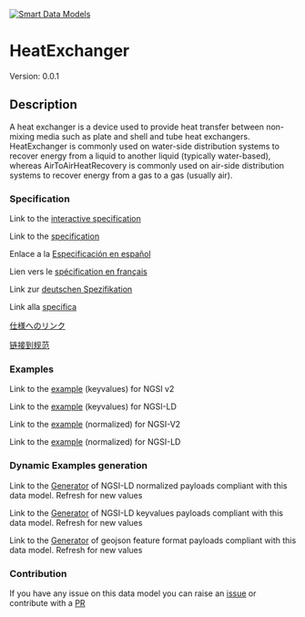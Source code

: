[![Smart Data Models](https://smartdatamodels.org/wp-content/uploads/2022/01/SmartDataModels_logo.png "Logo")](https://smartdatamodels.org)
# HeatExchanger
Version: 0.0.1

## Description 

A heat exchanger is a device used to provide heat transfer between non-mixing media such as plate and shell and tube heat exchangers. HeatExchanger is commonly used on water-side distribution systems to recover energy from a liquid to another liquid (typically water-based), whereas AirToAirHeatRecovery is commonly used on air-side distribution systems to recover energy from a gas to a gas (usually air).
### Specification

Link to the [interactive specification](https://swagger.lab.fiware.org/?url=https://smart-data-models.github.io/dataModel.S4BLDG/HeatExchanger/swagger.yaml)

Link to the [specification](https://github.com/smart-data-models/dataModel.S4BLDG/blob/master/HeatExchanger/doc/spec.md)

Enlace a la [Especificación en español](https://github.com/smart-data-models/dataModel.S4BLDG/blob/master/HeatExchanger/doc/spec_ES.md)

Lien vers le [spécification en français](https://github.com/smart-data-models/dataModel.S4BLDG/blob/master/HeatExchanger/doc/spec_FR.md)

Link zur [deutschen Spezifikation](https://github.com/smart-data-models/dataModel.S4BLDG/blob/master/HeatExchanger/doc/spec_DE.md)

Link alla [specifica](https://github.com/smart-data-models/dataModel.S4BLDG/blob/master/HeatExchanger/doc/spec_IT.md)

[仕様へのリンク](https://github.com/smart-data-models/dataModel.S4BLDG/blob/master/HeatExchanger/doc/spec_JA.md)

[链接到规范](https://github.com/smart-data-models/dataModel.S4BLDG/blob/master/HeatExchanger/doc/spec_ZH.md)
### Examples

Link to the [example](https://smart-data-models.github.io/dataModel.S4BLDG/HeatExchanger/examples/example.json) (keyvalues) for NGSI v2

Link to the [example](https://smart-data-models.github.io/dataModel.S4BLDG/HeatExchanger/examples/example.jsonld) (keyvalues) for NGSI-LD

Link to the [example](https://smart-data-models.github.io/dataModel.S4BLDG/HeatExchanger/examples/example-normalized.json) (normalized) for NGSI-V2

Link to the [example](https://smart-data-models.github.io/dataModel.S4BLDG/HeatExchanger/examples/example-normalized.jsonld) (normalized) for NGSI-LD
### Dynamic Examples generation

Link to the [Generator](https://smartdatamodels.org/extra/ngsi-ld_generator.php?schemaUrl=https://raw.githubusercontent.com/smart-data-models/dataModel.S4BLDG/master/HeatExchanger/schema.json&email=info@smartdatamodels.org) of NGSI-LD normalized payloads compliant with this data model. Refresh for new values

Link to the [Generator](https://smartdatamodels.org/extra/ngsi-ld_generator_keyvalues.php?schemaUrl=https://raw.githubusercontent.com/smart-data-models/dataModel.S4BLDG/master/HeatExchanger/schema.json&email=info@smartdatamodels.org) of NGSI-LD keyvalues payloads compliant with this data model. Refresh for new values

Link to the [Generator](https://smartdatamodels.org/extra/geojson_features_generator.php?schemaUrl=https://raw.githubusercontent.com/smart-data-models/dataModel.S4BLDG/master/HeatExchanger/schema.json&email=info@smartdatamodels.org) of geojson feature format payloads compliant with this data model. Refresh for new values
### Contribution

 If you have any issue on this data model you can raise an [issue](https://github.com/smart-data-models/dataModel.S4BLDG/issues)  or contribute with a [PR](https://github.com/smart-data-models/dataModel.S4BLDG/pulls)